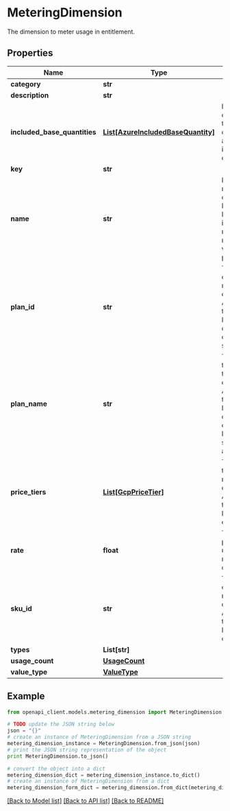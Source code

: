 # MeteringDimension

The dimension to meter usage in entitlement.

## Properties
Name | Type | Description | Notes
------------ | ------------- | ------------- | -------------
**category** | **str** |  | [optional] 
**description** | **str** |  | [optional] 
**included_base_quantities** | [**List[AzureIncludedBaseQuantity]**](AzureIncludedBaseQuantity.md) | how many quantities of this dimension are included in the commit. | [optional] 
**key** | **str** |  | [optional] 
**name** | **str** | Display name of the dimension. For GCP Marketplace, it is the metering metric ID without plan prefix. | [optional] 
**plan_id** | **str** | The plan ID of the metering dimension. Applicable to GCP Marketplace only. No ISO duration suffix. | [optional] 
**plan_name** | **str** | The name of the plan for the metering dimension. Applicable to GCP Marketplace only. It may contains the ISO duration suffix, such as P1Y. | [optional] 
**price_tiers** | [**List[GcpPriceTier]**](GcpPriceTier.md) | The price tiers of the metering dimension. Applicable to GCP Marketplace only. | [optional] 
**rate** | **float** | The unit price of this usage metering dimension. | [optional] 
**sku_id** | **str** | The SKU ID of the metering dimension. Applicable to GCP Marketplace only. | [optional] 
**types** | **List[str]** |  | [optional] 
**usage_count** | [**UsageCount**](UsageCount.md) |  | [optional] 
**value_type** | [**ValueType**](ValueType.md) |  | [optional] 

## Example

```python
from openapi_client.models.metering_dimension import MeteringDimension

# TODO update the JSON string below
json = "{}"
# create an instance of MeteringDimension from a JSON string
metering_dimension_instance = MeteringDimension.from_json(json)
# print the JSON string representation of the object
print MeteringDimension.to_json()

# convert the object into a dict
metering_dimension_dict = metering_dimension_instance.to_dict()
# create an instance of MeteringDimension from a dict
metering_dimension_form_dict = metering_dimension.from_dict(metering_dimension_dict)
```
[[Back to Model list]](../README.md#documentation-for-models) [[Back to API list]](../README.md#documentation-for-api-endpoints) [[Back to README]](../README.md)


